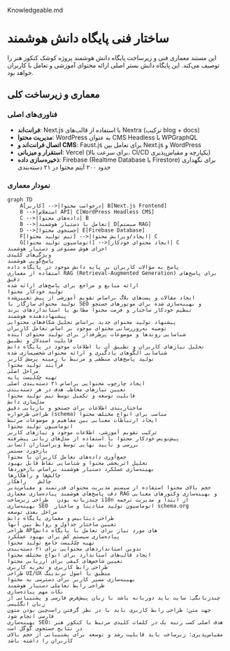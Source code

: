 Knowledgeable.md
# ساختار فنی پایگاه دانش هوشمند

این مستند معماری فنی و زیرساخت پایگاه دانش هوشمند پروژه کوشک کنکور هنر را توصیف می‌کند. این پایگاه دانش بستر اصلی ارائه محتوای آموزشی و تعامل با کاربران خواهد بود.

## معماری و زیرساخت کلی

### فناوری‌های اصلی

- **فرانت‌اند**: Next.js با استفاده از قالب‌های Nextra (ترکیب blog + docs)
- **مدیریت محتوا**: WordPress به عنوان CMS Headless با WPGraphQL
- **اتصال فرانت‌اند و CMS**: Faust.js برای تعامل بین Next.js و WordPress
- **استقرار و میزبانی**: Vercel (برای سرعت بالا، CI/CD یکپارچه و مقیاس‌پذیری)
- **ذخیره‌سازی داده**: Firebase (Realtime Database یا Firestore) برای نگهداری حدود ۲۰۰ آیتم محتوا در ۲۱ دسته‌بندی

### نمودار معماری

```mermaid
graph TD
    A[کاربر] -->|درخواست محتوا| B[Next.js Frontend]
    B -->|استعلام API| C[WordPress Headless CMS]
    C -->|داده‌های محتوا| B
    B -->|تعامل با دستیار هوشمند| D[سیستم RAG]
    D -->|جستجوی محتوا| E[Firebase Database]
    F[تیم تولید محتوا] -->|ایجاد/ویرایش محتوا| C
    G[اتوماسیون تولید محتوا] -->|ایجاد محتوای خودکار| C
اجزای هوش مصنوعی و دستیار هوشمند
ویژگی‌های کلیدی
پاسخ‌گویی هوشمند
پاسخ به سؤالات کاربران بر پایه دانش موجود در پایگاه داده
استفاده از معماری RAG (Retrieval-Augmented Generation) برای پاسخ‌های دقیق
ارائه منابع و مراجع برای پاسخ‌های ارائه شده
تولید خودکار محتوا
ایجاد مقالات و پست‌های بلاگ براساس تقویم آموزشی از پیش تعیین‌شده
تولید محتوای سازگار با SEO و بهینه‌سازی شده برای موتورهای جستجو
تنظیم خودکار ساختار و فرمت محتوا مطابق با استانداردهای برند
پیشنهاددهنده هوشمند
پیشنهاد تولید محتوای جدید براساس تحلیل شکاف‌های محتوایی
توصیه به‌روزرسانی محتوای موجود بر اساس تعامل کاربران
شناسایی روندها و موضوعات پرطرفدار برای تولید محتوای آینده
قابلیت استدلال و تطبیق
تحلیل نیازهای کاربران و تطبیق آن با اطلاعات موجود در پایگاه دانش
شناسایی الگوهای یادگیری و ارائه محتوای شخصی‌سازی شده
تولید پاسخ‌های منطقی و مرتبط با زمینه پرسش کاربر
فرآیند تولید محتوا
مراحل اصلی
تهیه چک‌لیست پایه
ایجاد چارچوب محتوایی براساس ۲۱ دسته‌بندی اصلی
تعیین نیازهای مخاطب هدف در هر دسته‌بندی
قابلیت توسعه و تکمیل توسط تیم تولید محتوا
مدل‌سازی دانش
ساختاربندی اطلاعات برای جستجو و بازیابی دقیق
طراحی طرحواره (schema) مناسب برای انواع مختلف محتوا
ایجاد ارتباطات معنایی بین مفاهیم و موضوعات مرتبط
اتوماسیون تولید محتوا
ترکیب تقویم آموزشی، اطلاعات موجود و نیازهای کاربر
پیش‌نویس خودکار محتوا با استفاده از مدل‌های زبانی پیشرفته
بررسی و تأیید نهایی توسط ویراستاران انسانی
بازخورد مستمر
جمع‌آوری داده‌های تعامل کاربران با محتوا
تحلیل اثربخشی محتوا و شناسایی نقاط قابل بهبود
بهینه‌سازی عملکرد دستیار هوشمند براساس بازخوردها
چالش‌ها و راهکارها
چالش	راهکار
حجم بالای محتوا	استفاده از سیستم مدیریت محتوای قدرتمند و مقیاس‌پذیر
دقت پاسخ‌های هوشمند	پیاده‌سازی معماری RAG و بهینه‌سازی وکتورهای معنایی
چندزبانه بودن	طراحی زیرساخت i18n از ابتدا و مدیریت ترجمه
بهینه‌سازی SEO	اتوماسیون تولید متادیتا و ساختار schema.org
مراحل بعدی توسعه
طراحی دیتابیس و معماری پایگاه دانش
تعیین ساختار جداول و روابط بین آنها
طراحی API‌های مورد نیاز برای تعامل با پایگاه دانش
پیاده‌سازی سیستم کش برای بهبود عملکرد
تهیه چک‌لیست جامع تولید محتوا
تدوین استانداردهای محتوایی برای ۲۱ دسته‌بندی
ایجاد قالب‌های استاندارد برای انواع مختلف محتوا
تعیین شاخص‌های کیفی برای ارزیابی محتوا
طراحی رابط کاربری و تجربه کاربری
طراحی UI/UX منطبق با اصول برندینگ
بهینه‌سازی مسیر کاربر برای دسترسی به محتوا
طراحی رابط تعاملی دستیار هوشمند
نکات مهم پیاده‌سازی
چندزبانگی: سایت باید دوزبانه باشد با زبان پیش‌فرض فارسی و پشتیبانی از زبان انگلیسی
جهت متن: طراحی رابط کاربری باید با در نظر گرفتن راست‌چین بودن متون فارسی انجام شود
بهینه‌سازی SEO: هدف اصلی کسب رتبه یک در کلمات کلیدی مرتبط با کنکور هنر در نتایج جستجوی گوگل است
مقیاس‌پذیری: زیرساخت باید قابلیت رشد و توسعه برای پشتیبانی از حجم بالای کاربران را داشته باشد



